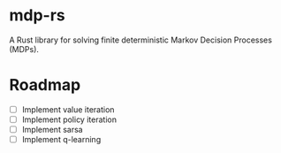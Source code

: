 # mdp-rs

A Rust library for solving finite deterministic Markov Decision Processes (MDPs).

# Roadmap

- [ ] Implement value iteration
- [ ] Implement policy iteration
- [ ] Implement sarsa
- [ ] Implement q-learning
